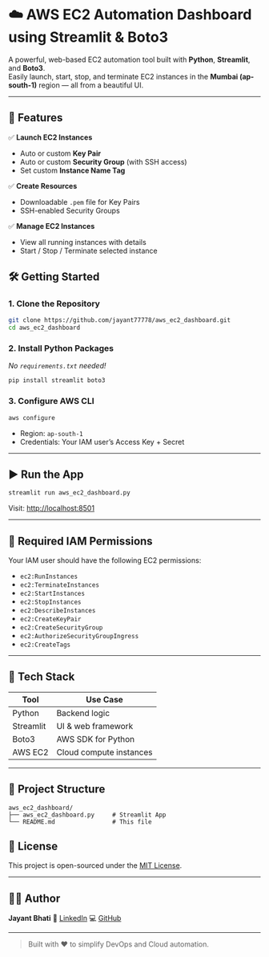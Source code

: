
# ☁️ AWS EC2 Automation Dashboard using Streamlit & Boto3

A powerful, web-based EC2 automation tool built with **Python**, **Streamlit**, and **Boto3**.  
Easily launch, start, stop, and terminate EC2 instances in the **Mumbai (ap-south-1)** region — all from a beautiful UI.

---

## 🚀 Features

✅ **Launch EC2 Instances**
- Auto or custom **Key Pair**
- Auto or custom **Security Group** (with SSH access)
- Set custom **Instance Name Tag**

✅ **Create Resources**
- Downloadable `.pem` file for Key Pairs
- SSH-enabled Security Groups

✅ **Manage EC2 Instances**
- View all running instances with details
- Start / Stop / Terminate selected instance


## 🛠️ Getting Started

### 1. Clone the Repository

```bash
git clone https://github.com/jayant77778/aws_ec2_dashboard.git
cd aws_ec2_dashboard
````

### 2. Install Python Packages

*No `requirements.txt` needed!*

```bash
pip install streamlit boto3
```

### 3. Configure AWS CLI

```bash
aws configure
```

* Region: `ap-south-1`
* Credentials: Your IAM user’s Access Key + Secret

---

## ▶️ Run the App

```bash
streamlit run aws_ec2_dashboard.py
```

Visit: [http://localhost:8501](http://localhost:8501)

---

## 🔐 Required IAM Permissions

Your IAM user should have the following EC2 permissions:

* `ec2:RunInstances`
* `ec2:TerminateInstances`
* `ec2:StartInstances`
* `ec2:StopInstances`
* `ec2:DescribeInstances`
* `ec2:CreateKeyPair`
* `ec2:CreateSecurityGroup`
* `ec2:AuthorizeSecurityGroupIngress`
* `ec2:CreateTags`

---

## 🧰 Tech Stack

| Tool      | Use Case                |
| --------- | ----------------------- |
| Python    | Backend logic           |
| Streamlit | UI & web framework      |
| Boto3     | AWS SDK for Python      |
| AWS EC2   | Cloud compute instances |

---

## 📁 Project Structure

```
aws_ec2_dashboard/
├── aws_ec2_dashboard.py     # Streamlit App
└── README.md                # This file
```


## 📄 License

This project is open-sourced under the [MIT License](LICENSE).

---

## 👨‍💻 Author

**Jayant Bhati**
🔗 [LinkedIn](https://www.linkedin.com/in/hiteshsingh01/)
💻 [GitHub](https://github.com/hiteshsingh01/AWS_Dashboad)

---

> Built with ❤️ to simplify DevOps and Cloud automation.


